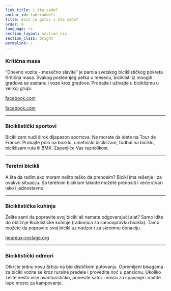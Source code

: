 ```yaml
---
link_title: i šta sada?
anchor_id: fahrradwelt
title: Exit je gotov i šta sada?
order: 6
language: rs
section_layout: section_six
section_class: bright
permalink: /
---
```


### Kritična masa
“Dnevno vozite - mesečno slavite” je parola svetskog biciklističkog pokreta Kritična masa. Svakog poslednjeg petka u mesecu, biciklisti iz mnogih gradova se sastanu i voze kroz gradove. Probajte i uživajte u biciklizmu u velikoj grupi. 

<a href="https://www.facebook.com/groups/kriticnamasa/?ref=br_rs" target="_blank">facebook.com</a>

<a href="https://www.facebook.com/beogradskakriticnamasa/" target="_blank">facebook.com</a>

***

### Biciklistički sportovi
Biciklizam nudi širok dijapazon sportova. Ne morate da idete na Tour de France. Probajte polo na biciklu, umetnički biciklizam, fudbal na biciklu, biciklizam ruta ili BMX. Zapanjiće Vas raznolikost. 

***

### Teretni bicikli
A šta da radim ako moram nešto teško da prenosim? Bicikl ima rešenje i za ovakvu situaciju. Sa teretnim biciklom takođe možete prenositi i veće stvari lako i jednostavno. 


***

### Biciklistička kuhinja
Želite sami da popravite svoj bicikl ali nemate odgovarajući alat? Samo idite do obližnje Biciklističke kuhinje (radionica za samoopravku bicikla). Tamo možete da popravite svoj bicikl uz nadzor i za skromnu donaciju.

<a href="http://www.heureux-cyclage.org/Les-ateliers-velo-dans-le-monde.html?lang=en" target="_blank">heureux-cyclage.org</a>

***

### Biciklistički odmori
Otkrijte jednu novu Srbiju na biciklističkom putovanju. Opremljeni bisagama za bicikl vozite se kroz ruralne predele i provedite noć u pansionu. Ukoliko želite nešto više avanturističko, ponesite šator i vreću za spavanje i nađite lepo mesto za kampovanje.
